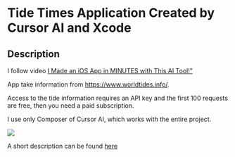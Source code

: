 # Tide  Times Application Created by Cursor AI and Xcode

## Description

 I follow video [I Made an iOS App in MINUTES with This AI Tool!” ](https://www.youtube.com/watch?v=oe3Jn6FRoII) 

 App take information from https://www.worldtides.info/. 

Access to the tide information requires an API key and the first 100 requests are free, then you need a paid subscription.

I use  only Composer of Cursor AI, which works with the entire project. 

![](https://github.com/BestKora/Tile-Times/blob/ff4e1c37fb3d45f9bea79404e4d49ebbcf5ee671/Tide%20Times/TideTimes.gif)  

A short description can be found [here](https://docs.google.com/document/d/1alV9O5tULcsHl3VSsBQg6yrEzY_DOHDwiPyzppAnCsI/edit?pli=1&tab=t.0#heading=h.y8x77ncnzmn2)

